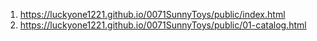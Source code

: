 <!-- https://github.com/luckyone1221/0071SunnyToys -->

1. <https://luckyone1221.github.io/0071SunnyToys/public/index.html>
1. <https://luckyone1221.github.io/0071SunnyToys/public/01-catalog.html>